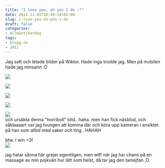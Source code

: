 ```yaml
---
title: "I love you, oh yes I do :*"
date: 2011-11-01T18:49:14+01:00
slug: i-love-you-oh-yes-i-do
draft: false
categories:
- Allmänt/Vardag
tags:
- blogg.se
- 2011
---
```

Jag satt och letade bilder på Wiktor. Hade inga trodde jag. Men på mobilen hade jag minsann :D  
  
![](/assets/images/blogg.se/wp_001093_173065357.jpg)  
  
  
![](https://cdn2.cdnme.se/cdn/9-1/701517/images/2011/wp_000692_173065565.jpg)  
  
  
![](/assets/images/blogg.se/wp_001591_173065745.jpg)  
  
  
![](https://cdn1.cdnme.se/cdn/9-1/701517/images/2011/heatz_173068007.jpg)  
  
  
![](/assets/images/blogg.se/wp_001628_173066045.jpg)  
och ursäkta denna "horriboll" bild.. haha. men han fick näsblod, och såklaaaart var jag tvungen att komma där och köra upp kameran i ansiktet på han som alltid med saker och ting.. HAHAH  
  
  
  
  
  
  
btw. I win <3!  
![](/assets/images/blogg.se/win_173069104.jpg)  
  
jag hatar sånna här grejer egentligen, men wtf! när jag har chans på en massage av min pojkvän hur lätt som helst, då tar jag den tamejfan ;D